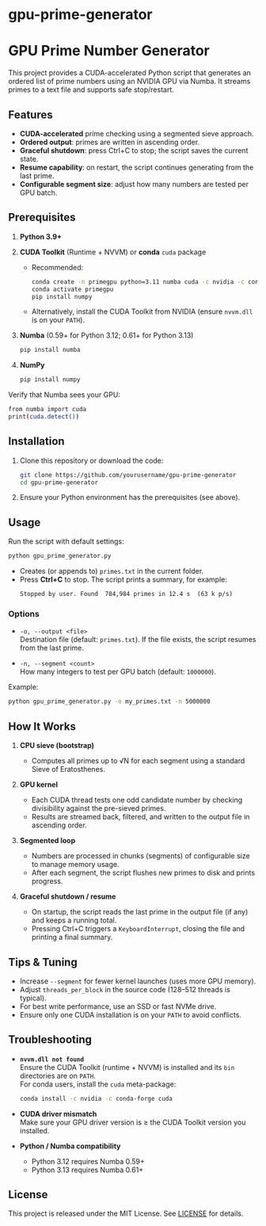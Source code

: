 # gpu-prime-generator
# GPU Prime Number Generator

This project provides a CUDA-accelerated Python script that generates an ordered list of prime numbers using an NVIDIA GPU via Numba. It streams primes to a text file and supports safe stop/restart.

## Features

- **CUDA-accelerated** prime checking using a segmented sieve approach.
- **Ordered output**: primes are written in ascending order.
- **Graceful shutdown**: press Ctrl+C to stop; the script saves the current state.
- **Resume capability**: on restart, the script continues generating from the last prime.
- **Configurable segment size**: adjust how many numbers are tested per GPU batch.

## Prerequisites

1. **Python 3.9+**  
2. **CUDA Toolkit** (Runtime + NVVM) or **conda** `cuda` package  
   - Recommended:  
     ```bash
     conda create -n primegpu python=3.11 numba cuda -c nvidia -c conda-forge
     conda activate primegpu
     pip install numpy
     ```
   - Alternatively, install the CUDA Toolkit from NVIDIA (ensure `nvvm.dll` is on your `PATH`).

3. **Numba** (0.59+ for Python 3.12; 0.61+ for Python 3.13)  
   ```bash
   pip install numba
   ```

4. **NumPy**  
   ```bash
   pip install numpy
   ```

Verify that Numba sees your GPU:
```bash
from numba import cuda
print(cuda.detect())
```

## Installation

1. Clone this repository or download the code:
   ```bash
   git clone https://github.com/yourusername/gpu-prime-generator
   cd gpu-prime-generator
   ```

2. Ensure your Python environment has the prerequisites (see above).

## Usage

Run the script with default settings:
```bash
python gpu_prime_generator.py
```
- Creates (or appends to) `primes.txt` in the current folder.
- Press **Ctrl+C** to stop. The script prints a summary, for example:
  ```
  Stopped by user. Found  784,984 primes in 12.4 s  (63 k p/s)
  ```

### Options

- `-o, --output <file>`  
  Destination file (default: `primes.txt`). If the file exists, the script resumes from the last prime.

- `-n, --segment <count>`  
  How many integers to test per GPU batch (default: `1000000`).

Example:
```bash
python gpu_prime_generator.py -o my_primes.txt -n 5000000
```

## How It Works

1. **CPU sieve (bootstrap)**  
   - Computes all primes up to √N for each segment using a standard Sieve of Eratosthenes.

2. **GPU kernel**  
   - Each CUDA thread tests one odd candidate number by checking divisibility against the pre-sieved primes.
   - Results are streamed back, filtered, and written to the output file in ascending order.

3. **Segmented loop**  
   - Numbers are processed in chunks (segments) of configurable size to manage memory usage.
   - After each segment, the script flushes new primes to disk and prints progress.

4. **Graceful shutdown / resume**  
   - On startup, the script reads the last prime in the output file (if any) and keeps a running total.
   - Pressing Ctrl+C triggers a `KeyboardInterrupt`, closing the file and printing a final summary.

## Tips & Tuning

- Increase `--segment` for fewer kernel launches (uses more GPU memory).
- Adjust `threads_per_block` in the source code (128–512 threads is typical).
- For best write performance, use an SSD or fast NVMe drive.
- Ensure only one CUDA installation is on your `PATH` to avoid conflicts.

## Troubleshooting

- **`nvvm.dll not found`**  
  Ensure the CUDA Toolkit (runtime + NVVM) is installed and its `bin` directories are on `PATH`.  
  For conda users, install the `cuda` meta-package:
  ```bash
  conda install -c nvidia -c conda-forge cuda
  ```

- **CUDA driver mismatch**  
  Make sure your GPU driver version is ≥ the CUDA Toolkit version you installed.

- **Python / Numba compatibility**  
  - Python 3.12 requires Numba 0.59+  
  - Python 3.13 requires Numba 0.61+

## License

This project is released under the MIT License. See [LICENSE](LICENSE) for details.
